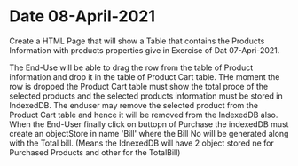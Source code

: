# Date 08-April-2021

Create a HTML Page that will show a Table that contains the Products Information with products properties give in Exercise of Dat 07-Apri-2021.

The End-Use will be able to drag the row from the table of Product information and drop it in the table of Product Cart table. THe moment the row is dropped the Product Cart table must show the total proce of the selected products and the selected products information must be stored in IndexedDB. The enduser may remove the selected product from the Product Cart table and hence it will be removed from the IndexedDB also. When the End-User finally click on buttopn of Purchase the indexedDB must create an objectStore in name  'Bill' where the Bill No will be generated along with the Total bill. (Means the IdnexedDB will have 2 object stored ne for Purchased Products and other for the TotalBill)   
